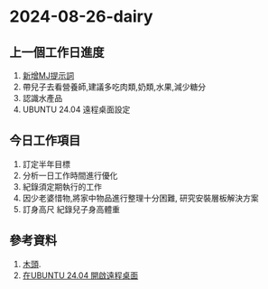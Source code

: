 # 2024-08-26-dairy

## 上一個工作日進度

1. [新增MJ提示詞](/docs/AI/Image/mj/prompt.md)
2. 帶兒子去看營養師,建議多吃肉類,奶類,水果,減少糖分
3. 認識水產品
4. UBUNTU 24.04 遠程桌面設定

## 今日工作項目

1. 訂定半年目標
2. 分析一日工作時間進行優化
3. 紀錄須定期執行的工作
4. 因少老婆惜物,將家中物品進行整理十分困難, 研究安裝層板解決方案
5. 訂身高尺 紀錄兒子身高體重


## 參考資料

1. [木頭](https://docusaurus.io/docs/api/plugins/@docusaurus/plugin-content-blog).
2. [在UBUNTU 24.04 開啟遠程桌面](https://blog.csdn.net/qq_35534279/article/details/138371938)


